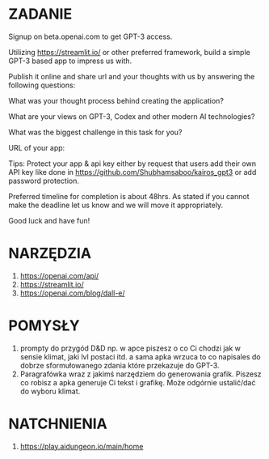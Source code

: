 # ZADANIE 
Signup on beta.openai.com to get GPT-3 access.

Utilizing https://streamlit.io/ or other preferred framework, build a simple GPT-3 based app to impress us with.

Publish it online and share url and your thoughts with us by answering the following questions:

What was your thought process behind creating the application?

What are your views on GPT-3, Codex and other modern AI technologies?

What was the biggest challenge in this task for you?

URL of your app:

Tips: Protect your app & api key either by request that users add their own API key like done in https://github.com/Shubhamsaboo/kairos_gpt3 or add password protection.

Preferred timeline for completion is about 48hrs. As stated if you cannot make the deadline let us know and we will move it appropriately.

Good luck and have fun!

# NARZĘDZIA
1. https://openai.com/api/
2. https://streamlit.io/
3. https://openai.com/blog/dall-e/

# POMYSŁY
1. prompty do przygód D&D np. w apce piszesz o co Ci chodzi jak w sensie klimat, jaki lvl postaci itd. a sama apka wrzuca to co napisales do dobrze sformułowanego zdania które przekazuje do GPT-3.
2. Paragrafówka wraz z jakimś narzędziem do generowania grafik. Piszesz co robisz a apka generuje Ci tekst i grafikę. Może odgórnie ustalić/dać do wyboru klimat. 

# NATCHNIENIA
1. https://play.aidungeon.io/main/home
